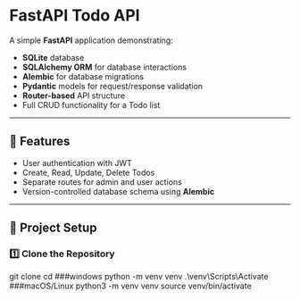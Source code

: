 # FastAPI Todo API

A simple **FastAPI** application demonstrating:

- **SQLite** database
- **SQLAlchemy ORM** for database interactions
- **Alembic** for database migrations
- **Pydantic** models for request/response validation
- **Router-based** API structure
- Full CRUD functionality for a Todo list

---

## 🚀 Features
- User authentication with JWT
- Create, Read, Update, Delete Todos
- Separate routes for admin and user actions
- Version-controlled database schema using **Alembic**

---

## 📂 Project Setup

### 1️⃣ Clone the Repository

git clone <your-repo-url>
cd <your-repo-folder>
###windows
python -m venv venv
.\venv\Scripts\Activate
###macOS/Linux
python3 -m venv venv
source venv/bin/activate
